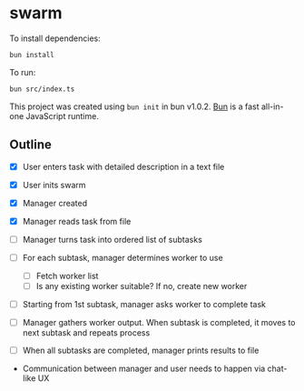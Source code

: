 # swarm

To install dependencies:

```bash
bun install
```

To run:

```bash
bun src/index.ts
```

This project was created using `bun init` in bun v1.0.2. [Bun](https://bun.sh) is a fast all-in-one JavaScript runtime.

## Outline

- [x] User enters task with detailed description in a text file
- [x] User inits swarm
- [x] Manager created
- [x] Manager reads task from file
- [ ] Manager turns task into ordered list of subtasks
- [ ] For each subtask, manager determines worker to use
  - [ ] Fetch worker list
  - [ ] Is any existing worker suitable? If no, create new worker
- [ ] Starting from 1st subtask, manager asks worker to complete task
- [ ] Manager gathers worker output. When subtask is completed, it moves to next subtask and repeats process
- [ ] When all subtasks are completed, manager prints results to file


- Communication between manager and user needs to happen via chat-like UX